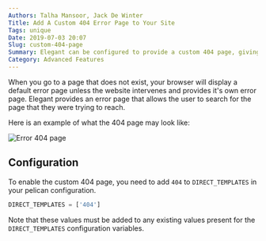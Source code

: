 ```yaml
---
Authors: Talha Mansoor, Jack De Winter
Title: Add A Custom 404 Error Page to Your Site
Tags: unique
Date: 2019-07-03 20:07
Slug: custom-404-page
Summary: Elegant can be configured to provide a custom 404 page, giving the user the ability to search for information they expected on the missing page.
Category: Advanced Features
---
```


When you go to a page that does not exist, your browser will display a default error page
unless the website intervenes and provides it's own error page. Elegant provides an error
page that allows the user to search for the page that they were trying to reach.

Here is an example of what the 404 page may look like:

![Error 404 page]({static}/images/elegant-theme_error-404-page.png)

## Configuration

To enable the custom 404 page, you need to add `404` to `DIRECT_TEMPLATES` in your pelican
configuration.

```python
DIRECT_TEMPLATES = ['404']
```

Note that these values must be added to any existing values present for the `DIRECT_TEMPLATES`
configuration variables.

